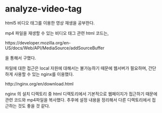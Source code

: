 # analyze-video-tag
html5 비디오 태그를 이용한 영상 재생을 공부한다.

mp4 파일을 재생할 수 있는 비디오 태그 관련 html 코드는, 
<p>https://developer.mozilla.org/en-US/docs/Web/API/MediaSource/addSourceBuffer</p>
을 통해서 구했다.

파일에 대한 접근은 local 자원에 대해서는 불가능하기 때문에 웹서버가 필요하며, 간단하게 사용할 수 있는 nginx를 이용했다.
<p>http://nginx.org/en/download.html</P>

nginx 의 설치 디렉토리 중 html 디렉토리에서 기본적으로 웹페이지가 접근하기 때문에 관련 코드와 mp4파일을 복사했다. 
추후에 설정 내용을 정리해서 다른 디렉토리에서 접근하는 것도 좋을 것 같다.

